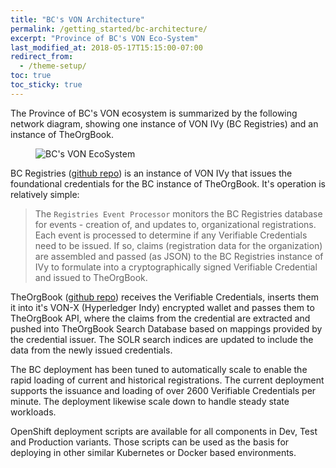 ```yaml
---
title: "BC's VON Architecture"
permalink: /getting_started/bc-architecture/
excerpt: "Province of BC's VON Eco-System"
last_modified_at: 2018-05-17T15:15:00-07:00
redirect_from:
  - /theme-setup/
toc: true
toc_sticky: true
---
```


The Province of BC's VON ecosystem is summarized by the following network diagram, showing one instance of VON IVy (BC Registries) and an instance of TheOrgBook.

<figure>
  <img src="{{ '/assets/images/BC-Architecture.svg' | relative_url }}" alt="BC's VON EcoSystem ">
</figure>

BC Registries ([github repo](https://github.com/bcgov/von-bc-registries-agent)) is an instance of VON IVy that issues the foundational credentials for the BC instance of TheOrgBook. It's operation is relatively simple:

> The `Registries Event Processor` monitors the BC Registries database for events - creation of, and updates to, organizational registrations. Each event is processed to determine if any Verifiable Credentials need to be issued. If so, claims (registration data for the organization) are assembled and passed (as JSON) to the BC Registries instance of IVy to formulate into a cryptographically signed Verifiable Credential and issued to TheOrgBook.

TheOrgBook ([github repo](https://github.com/bcgov/TheOrgBook)) receives the Verifiable Credentials, inserts them it into it's VON-X (Hyperledger Indy) encrypted wallet and passes them to TheOrgBook API, where the claims from the credential are extracted and pushed into TheOrgBook Search Database based on mappings provided by the credential issuer. The SOLR search indices are updated to include the data from the newly issued credentials.

The BC deployment has been tuned to automatically scale to enable the rapid loading of current and historical registrations. The current deployment supports the issuance and loading of over 2600 Verifiable Credentials per minute. The deployment likewise scale down to handle steady state workloads.

OpenShift deployment scripts are available for all components in Dev, Test and Production variants. Those scripts can be used as the basis for deploying in other similar Kubernetes or Docker based environments.